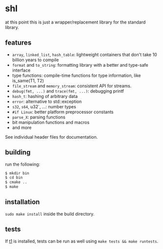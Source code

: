 # shl
at this point this is just a wrapper/replacement library for the standard library.

## features

- `array`, `linked_list`, `hash_table`: lightweight containers that don't take 10 billion years to compile
- `format` and `to_string`: formatting library with a better and type-safe interface
- type functions: compile-time functions for type information, like is_same(T1, T2)
- `file_stream` and `memory_stream`: consistent API for streams.
- `debug(fmt, ...)` and `trace(fmt, ...)`: debugging printf
- `hash_t`: hashing of arbitrary data
- `error`: alternative to std::exception
- `s32`, `s64`, u32`, ...: number types
- `#if Linux`: better platform preprocessor constants
- `parse_X`: parsing functions
- bit manipulation functions and macros
- and more

See individual header files for documentation.

## building

run the following:

```sh
$ mkdir bin
$ cd bin
$ cmake ..
$ make
```

## installation

`sudo make install` inside the build directory.

## tests
If [t1](https://github.com/DaemonTsun/t1) is installed, tests can be run as well using `make tests && make runtests`.
